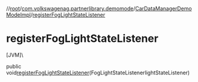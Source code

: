 //[root](../../../index.md)/[com.volkswagenag.partnerlibrary.demomode](../index.md)/[CarDataManagerDemoModeImpl](index.md)/[registerFogLightStateListener](register-fog-light-state-listener.md)

# registerFogLightStateListener

[JVM]\

public void[registerFogLightStateListener](register-fog-light-state-listener.md)(FogLightStateListenerlightStateListener)
